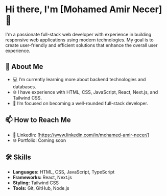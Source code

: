 # Hi there, I'm [Mohamed Amir Necer] 👋

I'm a passionate full-stack web developer with experience in building responsive web applications using modern technologies. My goal is to create user-friendly and efficient solutions that enhance the overall user experience.

## 🌱 About Me
- 💻 I’m currently learning more about backend technologies and databases.
- 🌐 I have experience with HTML, CSS, JavaScript, React, Next.js, and Tailwind CSS.
- 🎯 I’m focused on becoming a well-rounded full-stack developer.


## 📫 How to Reach Me
- 💼 LinkedIn: [https://www.linkedin.com/in/mohamed-amir-necer/]
- 🌐 Portfolio: Coming soon

## 🛠️ Skills
- **Languages:** HTML, CSS, JavaScript, TypeScript
- **Frameworks:** React, Next.js
- **Styling:** Tailwind CSS
- **Tools:** Git, GitHub, Node.js
